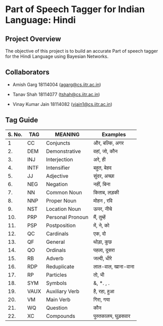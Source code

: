 # Part of Speech Tagger for Indian Language: Hindi

## Project Overview

The objective of this project is to build an accurate Part of speech tagger for the Hindi Language using Bayesian Networks.


## Collaborators

* Amish Garg 18114004 (agarg@cs.iitr.ac.in)

* Tanav Shah 18114077 (tshah@cs.iitr.ac.in)

* Vinay Kumar Jain 18114082 (vjain1@cs.iitr.ac.in)

## Tag Guide


| S. No. | TAG | MEANING | Examples |
| ------ | --- | --------| -------- |
| 1 |  CC | Conjuncts | और, बल्कि, अगर |
| 2. | DEM | Demonstrative | वहां, जो, कौन |
| 3.| INJ| Interjection| अरे, ही|
| 4.| INTF| Intensifier| बहुत, बेहद|
| 5.| JJ| Adjective| सुंदर, अच्छा|
| 6.|NEG| Negation | नहीं, बिना |
| 7.| NN | Common Noun|  किताब, लड़की|
|8. | NNP | Proper Noun| मोहन , रवि|
|9.| NST | Location Noun | ऊपर, नीचे |
|10.| PRP |Personal Pronoun |मैं, तुम्हें |
|11.| PSP |Postposition|में, ने, को|
|12.|QC|Cardinals|एक, दो|
|13.|QF|General|थोड़ा, कुछ|
|14.|QO|Ordinals|पहला, दूसरा|
|15.|RB|Adverb|जल्दी, धीरे|
|16.|RDP|Reduplicate|लाल-वाल, खाना-वाना|
|17.|RP|Particles|तो, भी|
|18.|SYM|Symbols|&, *. , .|
|19.|VAUX|Auxiliary Verb|है, रहा, हुआ|
|20.| VM| Main Verb| गिरा, गया|
|21.|WQ|Question|कौन|
|22.|XC |Compounds |पुस्तकालय, घुड़सवार |
